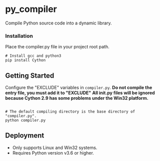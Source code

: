 # py_compiler
Compile Python source code into a dynamic library.

### Installation
Place the compiler.py file in your project root path.

```shell script
# Install gcc and python3
pip install Cython
```

## Getting Started
Configure the "EXCLUDE" variables in `compiler.py`.
**Do not compile the entry file, you must add it to "EXCLUDE"**
**All __init__.py files will be ignored because Cython 2.9 has some problems under the Win32 platform.**
```shell script 

# The default compiling directory is the base directory of "compiler.py".
python compiler.py
```

## Deployment
* Only supports Linux and Win32 systems.
* Requires Python version v3.6 or higher.
